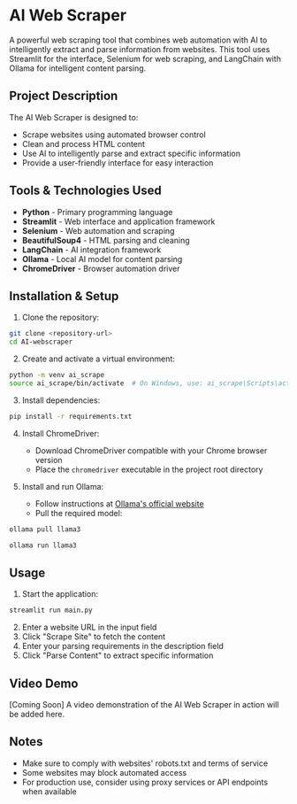 # AI Web Scraper

A powerful web scraping tool that combines web automation with AI to intelligently extract and parse information from websites. This tool uses Streamlit for the interface, Selenium for web scraping, and LangChain with Ollama for intelligent content parsing.

## Project Description

The AI Web Scraper is designed to:
- Scrape websites using automated browser control
- Clean and process HTML content
- Use AI to intelligently parse and extract specific information
- Provide a user-friendly interface for easy interaction

## Tools & Technologies Used

- **Python** - Primary programming language
- **Streamlit** - Web interface and application framework
- **Selenium** - Web automation and scraping
- **BeautifulSoup4** - HTML parsing and cleaning
- **LangChain** - AI integration framework
- **Ollama** - Local AI model for content parsing
- **ChromeDriver** - Browser automation driver

## Installation & Setup

1. Clone the repository:
```bash
git clone <repository-url>
cd AI-webscraper
```

2. Create and activate a virtual environment:
```bash
python -m venv ai_scrape
source ai_scrape/bin/activate  # On Windows, use: ai_scrape\Scripts\activate
```

3. Install dependencies:
```bash
pip install -r requirements.txt
```

4. Install ChromeDriver:
   - Download ChromeDriver compatible with your Chrome browser version
   - Place the `chromedriver` executable in the project root directory

5. Install and run Ollama:
   - Follow instructions at [Ollama's official website](https://ollama.ai/)
   - Pull the required model:
```bash
ollama pull llama3

ollama run llama3
```

## Usage

1. Start the application:
```bash
streamlit run main.py
```

2. Enter a website URL in the input field
3. Click "Scrape Site" to fetch the content
4. Enter your parsing requirements in the description field
5. Click "Parse Content" to extract specific information

## Video Demo

[Coming Soon] A video demonstration of the AI Web Scraper in action will be added here.

## Notes

- Make sure to comply with websites' robots.txt and terms of service
- Some websites may block automated access
- For production use, consider using proxy services or API endpoints when available
